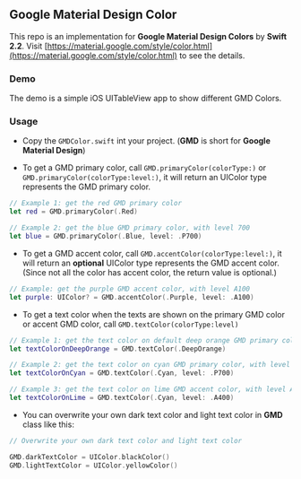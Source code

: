 ## Google Material Design Color

This repo is an implementation for **Google Material Design Colors** by **Swift 2.2**. Visit [https://material.google.com/style/color.html](https://material.google.com/style/color.html) to see the details.

### Demo

The demo is a simple iOS UITableView app to show different GMD Colors.

 

### Usage

- Copy the ``GMDColor.swift`` int your project. (**GMD** is short for **Google Material Design**)

- To get a GMD primary color, call ``GMD.primaryColor(colorType:)`` or ``GMD.primaryColor(colorType:level:)``, it will return an UIColor type represents the GMD primary color.

```swift
// Example 1: get the red GMD primary color
let red = GMD.primaryColor(.Red)

// Example 2: get the blue GMD primary color, with level 700
let blue = GMD.primaryColor(.Blue, level: .P700)
``` 

- To get a GMD accent color, call ``GMD.accentColor(colorType:level:)``, it will return an **optional** UIColor type represents the GMD accent color. (Since not all the color has accent color, the return value is optional.)

```swift
// Example: get the purple GMD accent color, with level A100
let purple: UIColor? = GMD.accentColor(.Purple, level: .A100)
``` 

- To get a text color when the texts are shown on the primary GMD color or accent GMD color, call ``GMD.textColor(colorType:level)``

```swift
// Example 1: get the text color on default deep orange GMD primary color
let textColorOnDeepOrange = GMD.textColor(.DeepOrange)

// Example 2: get the text color on cyan GMD primary color, with level P700
let textColorOnCyan = GMD.textColor(.Cyan, level: .P700)

// Example 3: get the text color on lime GMD accent color, with level A400
let textColorOnLime = GMD.textColor(.Cyan, level: .A400)
``` 

- You can overwrite your own dark text color and light text color in **GMD** class like this:

```swift
// Overwrite your own dark text color and light text color

GMD.darkTextColor = UIColor.blackColor()
GMD.lightTextColor = UIColor.yellowColor()
```